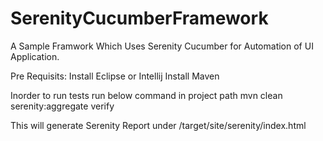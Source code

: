 # SerenityCucumberFramework

A Sample Framwork Which Uses Serenity Cucumber for Automation of UI Application.

Pre Requisits:
Install Eclipse or Intellij
Install Maven


Inorder to run tests run below command in project path
mvn clean serenity:aggregate verify

This will generate Serenity Report under 
/target/site/serenity/index.html
